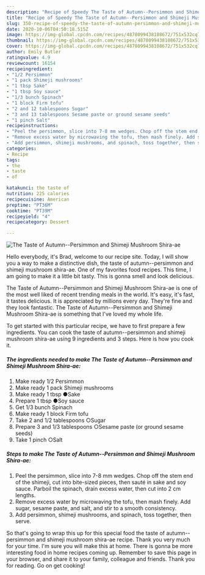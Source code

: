 ```yaml
---
description: "Recipe of Speedy The Taste of Autumn--Persimmon and Shimeji Mushroom Shira-ae"
title: "Recipe of Speedy The Taste of Autumn--Persimmon and Shimeji Mushroom Shira-ae"
slug: 350-recipe-of-speedy-the-taste-of-autumn-persimmon-and-shimeji-mushroom-shira-ae
date: 2020-10-06T04:50:18.515Z
image: https://img-global.cpcdn.com/recipes/4878099438108672/751x532cq70/the-taste-of-autumn-persimmon-and-shimeji-mushroom-shira-ae-recipe-main-photo.jpg
thumbnail: https://img-global.cpcdn.com/recipes/4878099438108672/751x532cq70/the-taste-of-autumn-persimmon-and-shimeji-mushroom-shira-ae-recipe-main-photo.jpg
cover: https://img-global.cpcdn.com/recipes/4878099438108672/751x532cq70/the-taste-of-autumn-persimmon-and-shimeji-mushroom-shira-ae-recipe-main-photo.jpg
author: Emily Butler
ratingvalue: 4.9
reviewcount: 16154
recipeingredient:
- "1/2 Persimmon"
- "1 pack Shimeji mushrooms"
- "1 tbsp Sake"
- "1 tbsp Soy sauce"
- "1/3 bunch Spinach"
- "1 block Firm tofu"
- "2 and 12 tablespoons Sugar"
- "3 and 13 tablespoons Sesame paste or ground sesame seeds"
- "1 pinch Salt"
recipeinstructions:
- "Peel the persimmon, slice into 7-8 mm wedges. Chop off the stem end of the shimeji, cut into bite-sized pieces, then sauté in sake and soy sauce. Parboil the spinach, drain excess water, then cut into 2 cm lengths."
- "Remove excess water by microwaving the tofu, then mash finely. Add sugar, sesame paste, and salt, and stir to a smooth consistency."
- "Add persimmon, shimeji mushrooms, and spinach, toss together, then serve."
categories:
- Recipe
tags:
- the
- taste
- of

katakunci: the taste of 
nutrition: 225 calories
recipecuisine: American
preptime: "PT36M"
cooktime: "PT39M"
recipeyield: "4"
recipecategory: Dessert

---
```



![The Taste of Autumn--Persimmon and Shimeji Mushroom Shira-ae](https://img-global.cpcdn.com/recipes/4878099438108672/751x532cq70/the-taste-of-autumn-persimmon-and-shimeji-mushroom-shira-ae-recipe-main-photo.jpg)

Hello everybody, it's Brad, welcome to our recipe site. Today, I will show you a way to make a distinctive dish, the taste of autumn--persimmon and shimeji mushroom shira-ae. One of my favorites food recipes. This time, I am going to make it a little bit tasty. This is gonna smell and look delicious.

The Taste of Autumn--Persimmon and Shimeji Mushroom Shira-ae is one of the most well liked of recent trending meals in the world. It's easy, it's fast, it tastes delicious. It is appreciated by millions every day. They're fine and they look fantastic. The Taste of Autumn--Persimmon and Shimeji Mushroom Shira-ae is something that I've loved my whole life.




To get started with this particular recipe, we have to first prepare a few ingredients. You can cook the taste of autumn--persimmon and shimeji mushroom shira-ae using 9 ingredients and 3 steps. Here is how you cook it.

<!--inarticleads1-->

##### The ingredients needed to make The Taste of Autumn--Persimmon and Shimeji Mushroom Shira-ae:

1. Make ready 1/2 Persimmon
1. Make ready 1 pack Shimeji mushrooms
1. Make ready 1 tbsp ●Sake
1. Prepare 1 tbsp ●Soy sauce
1. Get 1/3 bunch Spinach
1. Make ready 1 block Firm tofu
1. Take 2 and 1/2 tablespoons ○Sugar
1. Prepare 3 and 1/3 tablespoons ○Sesame paste (or ground sesame seeds)
1. Take 1 pinch ○Salt




<!--inarticleads2-->

##### Steps to make The Taste of Autumn--Persimmon and Shimeji Mushroom Shira-ae:

1. Peel the persimmon, slice into 7-8 mm wedges. Chop off the stem end of the shimeji, cut into bite-sized pieces, then sauté in sake and soy sauce. Parboil the spinach, drain excess water, then cut into 2 cm lengths.
1. Remove excess water by microwaving the tofu, then mash finely. Add sugar, sesame paste, and salt, and stir to a smooth consistency.
1. Add persimmon, shimeji mushrooms, and spinach, toss together, then serve.




So that's going to wrap this up for this special food the taste of autumn--persimmon and shimeji mushroom shira-ae recipe. Thank you very much for your time. I'm sure you will make this at home. There is gonna be more interesting food in home recipes coming up. Remember to save this page in your browser, and share it to your family, colleague and friends. Thank you for reading. Go on get cooking!
